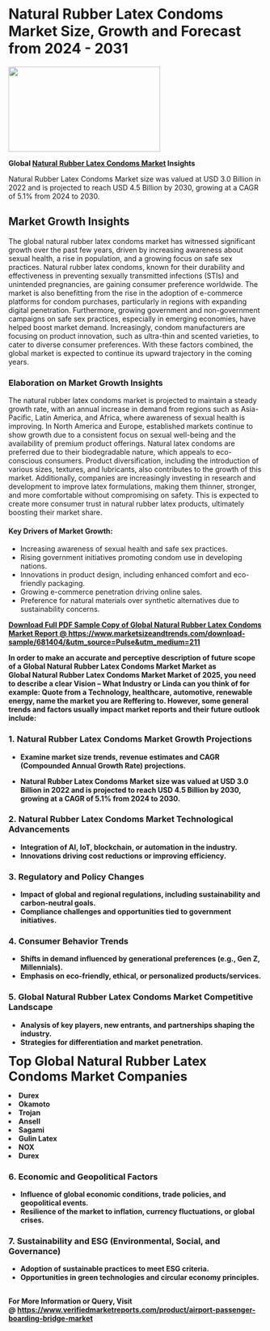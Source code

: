 <H1>Natural Rubber Latex Condoms Market Size, Growth and Forecast from 2024 - 2031</H1><img class="aligncenter size-medium wp-image-584254" src="https://thirdeyenews.in/wp-content/uploads/2024/09/Global-Market-Research-300x168.jpeg" alt="" width="300" height="168" /><p><strong>Global&nbsp;<a href="https://www.marketsizeandtrends.com/download-sample/681404/&amp;utm_source=Pulse&amp;utm_medium=211">Natural Rubber Latex Condoms Market</a> Insights</strong></p><p>Natural Rubber Latex Condoms Market size was valued at USD 3.0 Billion in 2022 and is projected to reach USD 4.5 Billion by 2030, growing at a CAGR of 5.1% from 2024 to 2030.</p><p><h2>Market Growth Insights</h2> The global natural rubber latex condoms market has witnessed significant growth over the past few years, driven by increasing awareness about sexual health, a rise in population, and a growing focus on safe sex practices. Natural rubber latex condoms, known for their durability and effectiveness in preventing sexually transmitted infections (STIs) and unintended pregnancies, are gaining consumer preference worldwide. The market is also benefitting from the rise in the adoption of e-commerce platforms for condom purchases, particularly in regions with expanding digital penetration. Furthermore, growing government and non-government campaigns on safe sex practices, especially in emerging economies, have helped boost market demand. Increasingly, condom manufacturers are focusing on product innovation, such as ultra-thin and scented varieties, to cater to diverse consumer preferences. With these factors combined, the global market is expected to continue its upward trajectory in the coming years. <p><strong><a href="download_sample_link_here"></a></strong></p> <h3>Elaboration on Market Growth Insights</h3> The natural rubber latex condoms market is projected to maintain a steady growth rate, with an annual increase in demand from regions such as Asia-Pacific, Latin America, and Africa, where awareness of sexual health is improving. In North America and Europe, established markets continue to show growth due to a consistent focus on sexual well-being and the availability of premium product offerings. Natural latex condoms are preferred due to their biodegradable nature, which appeals to eco-conscious consumers. Product diversification, including the introduction of various sizes, textures, and lubricants, also contributes to the growth of this market. Additionally, companies are increasingly investing in research and development to improve latex formulations, making them thinner, stronger, and more comfortable without compromising on safety. This is expected to create more consumer trust in natural rubber latex products, ultimately boosting their market share. <h4>Key Drivers of Market Growth:</h4> <ul> <li>Increasing awareness of sexual health and safe sex practices.</li> <li>Rising government initiatives promoting condom use in developing nations.</li> <li>Innovations in product design, including enhanced comfort and eco-friendly packaging.</li> <li>Growing e-commerce penetration driving online sales.</li> <li>Preference for natural materials over synthetic alternatives due to sustainability concerns.</li> </ul> <p><strong><a href="get_more_link_here"></p><p><span class=""><strong>Download Full PDF Sample Copy of Global Natural Rubber Latex Condoms Market Report</strong> @ <a href="https://www.marketsizeandtrends.com/download-sample/681404/&amp;utm_source=Pulse&amp;utm_medium=211" target="_blank">https://www.marketsizeandtrends.com/download-sample/681404/&amp;utm_source=Pulse&amp;utm_medium=211</a></span></p><p>In order to make an accurate and perceptive description of future scope of a Global&nbsp;Natural Rubber Latex Condoms Market Market as Global&nbsp;Natural Rubber Latex Condoms Market Market of 2025, you need to describe a clear Vision &ndash; What Industry or Linda can you think of for example: Quote from a Technology, healthcare, automotive, renewable energy, name the market you are Reffering to. However, some general trends and factors usually impact market reports and their future outlook include:</p><h3>1.&nbsp;<strong>Natural Rubber Latex Condoms Market Growth Projections</strong></h3><ul><li>Examine market size trends, revenue estimates and CAGR (Compounded Annual Growth Rate) projections.</li><li><p>Natural Rubber Latex Condoms Market size was valued at USD 3.0 Billion in 2022 and is projected to reach USD 4.5 Billion by 2030, growing at a CAGR of 5.1% from 2024 to 2030.</p></li></ul><h3>2.&nbsp;<strong>Natural Rubber Latex Condoms Market Technological Advancements</strong></h3><ul><li>Integration of AI, IoT, blockchain, or automation in the industry.</li><li>Innovations driving cost reductions or improving efficiency.</li></ul><h3>3.&nbsp;<strong>Regulatory and Policy Changes</strong></h3><ul><li>Impact of global and regional regulations, including sustainability and carbon-neutral goals.</li><li>Compliance challenges and opportunities tied to government initiatives.</li></ul><h3>4.&nbsp;<strong>Consumer Behavior Trends</strong></h3><ul><li>Shifts in demand influenced by generational preferences (e.g., Gen Z, Millennials).</li><li>Emphasis on eco-friendly, ethical, or personalized products/services.</li></ul><h3>5.&nbsp;<strong>Global Natural Rubber Latex Condoms Market Competitive Landscape</strong></h3><ul><li>Analysis of key players, new entrants, and partnerships shaping the industry.</li><li>Strategies for differentiation and market penetration.</li></ul><p data-pm-slice="1 1 []"><span style="color: inherit; font-family: inherit; font-size: 25px;">Top Global Natural Rubber Latex Condoms Market Companies</span></p><div class="" data-test-id=""><p><li>Durex</li><li> Okamoto</li><li> Trojan</li><li> Ansell</li><li> Sagami</li><li> Gulin Latex</li><li> NOX</li><li> Durex</li></p></div><h3>6.&nbsp;<strong>Economic and Geopolitical Factors</strong></h3><ul><li>Influence of global economic conditions, trade policies, and geopolitical events.</li><li>Resilience of the market to inflation, currency fluctuations, or global crises.</li></ul><h3>7.&nbsp;<strong>Sustainability and ESG (Environmental, Social, and Governance)</strong></h3><ul><li>Adoption of sustainable practices to meet ESG criteria.</li><li>Opportunities in green technologies and circular economy principles.</li></ul><h2><strong style="font-size: 14px;">For More Information or Query, Visit @&nbsp;</strong><a style="background-color: #ffffff; font-size: 14px;" href="https://www.marketsizeandtrends.com/report/natural-rubber-latex-condoms-market/" target="_blank">https://www.verifiedmarketreports.com/product/airport-passenger-boarding-bridge-market</a></h2>
